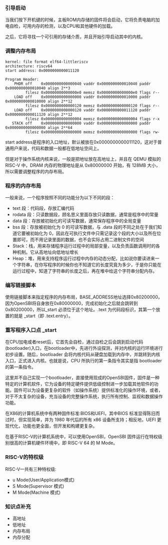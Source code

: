 ### 引导启动

当我们按下开机键的时候，主板ROM内存储的固件将会启动，它将负责电脑的加电自检，可用内存的检测，以及CPU和其他硬件的加载。

之后，它将寻找一个可引用的存储介质，并且开始引导启动其中的内核。


### 调整内存布局

```
kernel:	file format elf64-littleriscv
architecture: riscv64
start address: 0x0000000000011120

Program Header:
    PHDR off    0x0000000000000040 vaddr 0x0000000000010040 paddr 0x0000000000010040 align 2**3
         filesz 0x00000000000000e0 memsz 0x00000000000000e0 flags r--
    LOAD off    0x0000000000000000 vaddr 0x0000000000010000 paddr 0x0000000000010000 align 2**12
         filesz 0x0000000000000120 memsz 0x0000000000000120 flags r--
    LOAD off    0x0000000000000120 vaddr 0x0000000000011120 paddr 0x0000000000011120 align 2**12
         filesz 0x0000000000000004 memsz 0x0000000000000004 flags r-x
   STACK off    0x0000000000000000 vaddr 0x0000000000000000 paddr 0x0000000000000000 align 2**64
         filesz 0x0000000000000000 memsz 0x0000000000000000 flags rw-
```

start address是程序的入口地址，默认被放在0x0000000000011120，这对于普通用户来说，代码和数据一般都在低地址空间上。

但是对于操作系统内核来说，一般是把地址放在高地址上，并且在 QEMU 模拟的 RISC-V 中，DRAM 内存的物理地址是从 0x80000000 开始，有 128MB 大小，所以需要调整程序的内存布局。

### 程序的内存布局

一般来说，一个程序按照不同的功能分为以下不同的段：

+ text 段：代码段，存放汇编代码
+ rodata 段：只读数据段，顾名思义里面存放只读数据，通常是程序中的常量
+ data 段：存放被初始化的可读写数据，通常保存程序中的全局变量
+ bss 段：存放被初始化为 0 的可读写数据，与 .data 段的不同之处在于我们知道它要被初始化为 0，因此在可执行文件中只需记录这个段的大小以及所在位置即可，而不用记录里面的数据，也不会实际占用二进制文件的空间
+ Stack：栈，用来存储程序运行过程中的局部变量，以及负责函数调用时的各种机制。它从高地址向低地址增长
+ Heap：堆，用来支持程序运行过程中内存的动态分配，比如说你要读进来一个字符串，在你写程序的时候你也不知道它的长度究竟为多少，于是你只能在运行过程中，知道了字符串的长度之后，再在堆中给这个字符串分配内存。

### 编写链接脚本

使用链接脚本来指定程序的内存布局，BASE_ADDRESS地址选择0x80200000，因为OpenSBI将自身放在0x80000000，完成初始化之后就会跳转到0x80200000，所以_start 必须位于这个地址。.text 为代码段标识，其第一个放置的就是 _start（即 .text.entry）。

### 重写程序入口点 _start

在CPU加电或者reset后，它首先会自检，通过自检之后会跳到启动代码(bootloader)入口，在bootloader中，先进行外设探测，并对内核的运行环境进行初步设置。随后，bootloader 会将内核代码从硬盘加载到内存中，并跳转到内核入口，正式进入内核。也就是说，CPU 所执行的第一条指令其实是指 bootloader 的第一条指令。

这里并不自己实现一个bootloader，直接使用现成的OpenSBI固件，固件是一种特定的计算机软件，它为设备的特定硬件提供低级控制进一步加载其他软件的功能。固件可以为设备更复杂的软件（如操作系统）提供标准化的操作环境，或者，对于不太复杂的设备，充当设备的完整操作系统，执行所有控制、监视和数据操作功能。

在X86的计算机系统中有两种固件标准:BIOS和UEFI，其中BIOS 标准显得陈旧而过时，但实现简单，并为 1980 年代后的所有 x86 设备所支持；相反地，UEFI 更现代化，功能也更全面，但开发和构建更复杂。

在基于RISC-V的计算机系统中，可以使用OpenSBI，OpenSBI 固件运行在特权级别很高的计算机硬件环境中，即 RISC-V 64 的 M Mode。

### RISC-V的特权级

RISC-V一共有三种特权级:
+ u Mode(User/Application模式)
+ S Mode(Supervisor 模式)
+ M Mode(Machine 模式)

### 知识点补充

+ 高地址
+ 低地址
+ 内存布局
+ 内存分配
